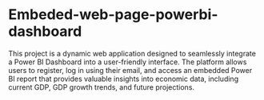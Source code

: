 # Embeded-web-page-powerbi-dashboard
This project is a dynamic web application designed to seamlessly integrate a Power BI Dashboard into a user-friendly interface. The platform allows users to register, log in using their email, and access an embedded Power BI report that provides valuable insights into economic data, including current GDP, GDP growth trends, and future projections.




